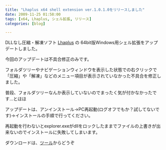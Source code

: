 ```yaml
---
title: "Lhaplus x64 shell extension ver.1.0.1.0をリリースしました"
date: 2009-11-25 01:58:00
tags: [x64, Lhaplus, シェル拡張, リリース]
categories: [blog]

---
```


DLLなし圧縮・解凍ソフト [Lhaplus][1] の 64bit版Windows用シェル拡張をアップデートしました。

 [1]: http://hoehoe.com/

今回のアップデートは不具合修正のみです。

フォルダツリーやナビゲーションウィンドウを表示した状態での右クリックで「圧縮」や「解凍」などのメニュー項目が表示されていなかった不具合を修正しました。

普段、フォルダツリーなんか表示していないのでまったく気が付かなかったです...とほほ



  


アップデートは、アンインストール→PC再起動(ログオフでもか？試してないです)→インストールの手順で行ってください。

再起動を行わないとexplorer.exeがdllをロックしたままでファイルの上書きが出来ないのでインストールに失敗してしまいます。



  


ダウンロードは、[ツール][2]からどうぞ

 [2]: /soft/tool